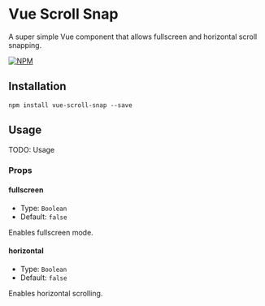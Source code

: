 # Vue Scroll Snap

A super simple Vue component that allows fullscreen and horizontal scroll snapping.

[![NPM](https://nodei.co/npm/vue-scroll-snap.png?downloads=true&downloadRank=true&stars=true)](https://nodei.co/npm/vue-scroll-snap/)

## Installation

`npm install vue-scroll-snap --save`

## Usage

TODO: Usage

### Props

#### fullscreen

- Type: `Boolean`
- Default: `false`

Enables fullscreen mode.

#### horizontal

- Type: `Boolean`
- Default: `false`

Enables horizontal scrolling.
